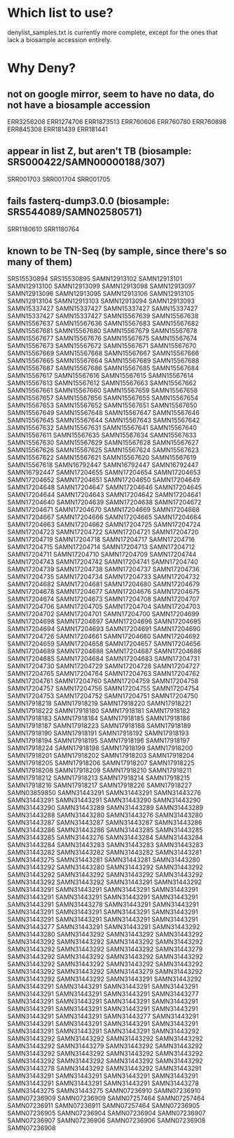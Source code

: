 # Which list to use?
denylist_samples.txt is currently more complete, except for the ones that lack a biosample accession entirely.

# Why Deny?

## not on google mirror, seem to have no data, do not have a biosample accession
ERR3256208
ERR1274706
ERR1873513
ERR760606
ERR760780
ERR760898
ERR845308
ERR181439
ERR181441

## appear in list Z, but aren't TB (biosample: SRS000422/SAMN00000188/307)
SRR001703
SRR001704
SRR001705

## fails fasterq-dump3.0.0 (biosample: SRS544089/SAMN02580571)
SRR1180610
SRR1180764

## known to be TN-Seq (by sample, since there's so many of them)
SRS15530894
SRS15530895
SAMN12913102
SAMN12913101
SAMN12913100
SAMN12913099
SAMN12913098
SAMN12913097
SAMN12913096
SAMN12913095
SAMN12913106
SAMN12913105
SAMN12913104
SAMN12913103
SAMN12913094
SAMN12913093
SAMN15337427
SAMN15337427
SAMN15337427
SAMN15337427
SAMN15337427
SAMN15337427
SAMN15567639
SAMN15567638
SAMN15567637
SAMN15567636
SAMN15567683
SAMN15567682
SAMN15567681
SAMN15567680
SAMN15567679
SAMN15567678
SAMN15567677
SAMN15567676
SAMN15567675
SAMN15567674
SAMN15567673
SAMN15567672
SAMN15567671
SAMN15567670
SAMN15567669
SAMN15567668
SAMN15567667
SAMN15567666
SAMN15567665
SAMN15567664
SAMN15567689
SAMN15567688
SAMN15567687
SAMN15567686
SAMN15567685
SAMN15567684
SAMN15567617
SAMN15567616
SAMN15567615
SAMN15567614
SAMN15567613
SAMN15567612
SAMN15567663
SAMN15567662
SAMN15567661
SAMN15567660
SAMN15567659
SAMN15567658
SAMN15567657
SAMN15567656
SAMN15567655
SAMN15567654
SAMN15567653
SAMN15567652
SAMN15567651
SAMN15567650
SAMN15567649
SAMN15567648
SAMN15567647
SAMN15567646
SAMN15567645
SAMN15567644
SAMN15567643
SAMN15567642
SAMN15567632
SAMN15567631
SAMN15567641
SAMN15567640
SAMN15567611
SAMN15567635
SAMN15567634
SAMN15567633
SAMN15567630
SAMN15567629
SAMN15567628
SAMN15567627
SAMN15567626
SAMN15567625
SAMN15567624
SAMN15567623
SAMN15567622
SAMN15567621
SAMN15567620
SAMN15567619
SAMN15567618
SAMN16792447
SAMN16792447
SAMN16792447
SAMN16792447
SAMN17204655
SAMN17204654
SAMN17204653
SAMN17204652
SAMN17204651
SAMN17204650
SAMN17204649
SAMN17204648
SAMN17204647
SAMN17204646
SAMN17204645
SAMN17204644
SAMN17204643
SAMN17204642
SAMN17204641
SAMN17204640
SAMN17204639
SAMN17204638
SAMN17204672
SAMN17204671
SAMN17204670
SAMN17204669
SAMN17204668
SAMN17204667
SAMN17204666
SAMN17204665
SAMN17204664
SAMN17204663
SAMN17204662
SAMN17204725
SAMN17204724
SAMN17204723
SAMN17204722
SAMN17204721
SAMN17204720
SAMN17204719
SAMN17204718
SAMN17204717
SAMN17204716
SAMN17204715
SAMN17204714
SAMN17204713
SAMN17204712
SAMN17204711
SAMN17204710
SAMN17204709
SAMN17204744
SAMN17204743
SAMN17204742
SAMN17204741
SAMN17204740
SAMN17204739
SAMN17204738
SAMN17204737
SAMN17204736
SAMN17204735
SAMN17204734
SAMN17204733
SAMN17204732
SAMN17204682
SAMN17204681
SAMN17204680
SAMN17204679
SAMN17204678
SAMN17204677
SAMN17204676
SAMN17204675
SAMN17204674
SAMN17204673
SAMN17204708
SAMN17204707
SAMN17204706
SAMN17204705
SAMN17204704
SAMN17204703
SAMN17204702
SAMN17204701
SAMN17204700
SAMN17204699
SAMN17204698
SAMN17204697
SAMN17204696
SAMN17204695
SAMN17204694
SAMN17204693
SAMN17204691
SAMN17204690
SAMN17204726
SAMN17204661
SAMN17204660
SAMN17204692
SAMN17204659
SAMN17204658
SAMN17204657
SAMN17204656
SAMN17204689
SAMN17204688
SAMN17204687
SAMN17204686
SAMN17204685
SAMN17204684
SAMN17204683
SAMN17204731
SAMN17204730
SAMN17204729
SAMN17204728
SAMN17204727
SAMN17204765
SAMN17204764
SAMN17204763
SAMN17204762
SAMN17204761
SAMN17204760
SAMN17204759
SAMN17204758
SAMN17204757
SAMN17204756
SAMN17204755
SAMN17204754
SAMN17204753
SAMN17204752
SAMN17204751
SAMN17204750
SAMN17918218
SAMN17918219
SAMN17918220
SAMN17918221
SAMN17918222
SAMN17918180
SAMN17918181
SAMN17918182
SAMN17918183
SAMN17918184
SAMN17918185
SAMN17918186
SAMN17918187
SAMN17918223
SAMN17918188
SAMN17918189
SAMN17918190
SAMN17918191
SAMN17918192
SAMN17918193
SAMN17918194
SAMN17918195
SAMN17918196
SAMN17918197
SAMN17918224
SAMN17918198
SAMN17918199
SAMN17918200
SAMN17918201
SAMN17918202
SAMN17918203
SAMN17918204
SAMN17918205
SAMN17918206
SAMN17918207
SAMN17918225
SAMN17918208
SAMN17918209
SAMN17918210
SAMN17918211
SAMN17918212
SAMN17918213
SAMN17918214
SAMN17918215
SAMN17918216
SAMN17918217
SAMN17918226
SAMN17918227
SAMN03859850
SAMN31443291
SAMN31443291
SAMN31443276
SAMN31443291
SAMN31443291
SAMN31443290
SAMN31443290
SAMN31443290
SAMN31443289
SAMN31443289
SAMN31443289
SAMN31443288
SAMN31443280
SAMN31443276
SAMN31443280
SAMN31443287
SAMN31443287
SAMN31443287
SAMN31443286
SAMN31443286
SAMN31443286
SAMN31443285
SAMN31443285
SAMN31443285
SAMN31443276
SAMN31443284
SAMN31443284
SAMN31443284
SAMN31443283
SAMN31443283
SAMN31443283
SAMN31443282
SAMN31443282
SAMN31443282
SAMN31443281
SAMN31443275
SAMN31443281
SAMN31443281
SAMN31443280
SAMN31443292
SAMN31443280
SAMN31443292
SAMN31443292
SAMN31443292
SAMN31443292
SAMN31443292
SAMN31443292
SAMN31443292
SAMN31443292
SAMN31443291
SAMN31443292
SAMN31443291
SAMN31443291
SAMN31443291
SAMN31443291
SAMN31443291
SAMN31443291
SAMN31443291
SAMN31443291
SAMN31443291
SAMN31443278
SAMN31443291
SAMN31443291
SAMN31443291
SAMN31443291
SAMN31443291
SAMN31443291
SAMN31443291
SAMN31443291
SAMN31443291
SAMN31443291
SAMN31443277
SAMN31443291
SAMN31443291
SAMN31443292
SAMN31443280
SAMN31443292
SAMN31443292
SAMN31443292
SAMN31443292
SAMN31443292
SAMN31443292
SAMN31443292
SAMN31443292
SAMN31443292
SAMN31443292
SAMN31443279
SAMN31443292
SAMN31443292
SAMN31443292
SAMN31443292
SAMN31443292
SAMN31443292
SAMN31443292
SAMN31443292
SAMN31443292
SAMN31443292
SAMN31443279
SAMN31443292
SAMN31443292
SAMN31443292
SAMN31443291
SAMN31443292
SAMN31443291
SAMN31443291
SAMN31443291
SAMN31443291
SAMN31443291
SAMN31443291
SAMN31443291
SAMN31443277
SAMN31443291
SAMN31443291
SAMN31443291
SAMN31443291
SAMN31443291
SAMN31443291
SAMN31443291
SAMN31443291
SAMN31443291
SAMN31443291
SAMN31443277
SAMN31443291
SAMN31443291
SAMN31443291
SAMN31443291
SAMN31443291
SAMN31443291
SAMN31443291
SAMN31443291
SAMN31443292
SAMN31443292
SAMN31443292
SAMN31443292
SAMN31443292
SAMN31443292
SAMN31443279
SAMN31443292
SAMN31443292
SAMN31443292
SAMN31443292
SAMN31443292
SAMN31443292
SAMN31443292
SAMN31443292
SAMN31443292
SAMN31443292
SAMN31443278
SAMN31443292
SAMN31443292
SAMN31443291
SAMN31443291
SAMN31443291
SAMN31443291
SAMN31443291
SAMN31443291
SAMN31443291
SAMN31443291
SAMN31443278
SAMN31443275
SAMN31443275
SAMN07236910
SAMN07236910
SAMN07236909
SAMN07236909
SAMN07257464
SAMN07257464
SAMN07236911
SAMN07236911
SAMN07257464
SAMN07236905
SAMN07236905
SAMN07236904
SAMN07236904
SAMN07236907
SAMN07236907
SAMN07236906
SAMN07236906
SAMN07236908
SAMN07236908